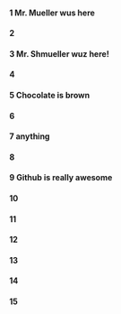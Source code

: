 #### 1 Mr. Mueller wus here 
#### 2
#### 3 Mr. Shmueller wuz here!
#### 4
#### 5 Chocolate is brown 
#### 6
#### 7 anything
#### 8
#### 9 Github is really awesome
#### 10
#### 11
#### 12
#### 13
#### 14
#### 15